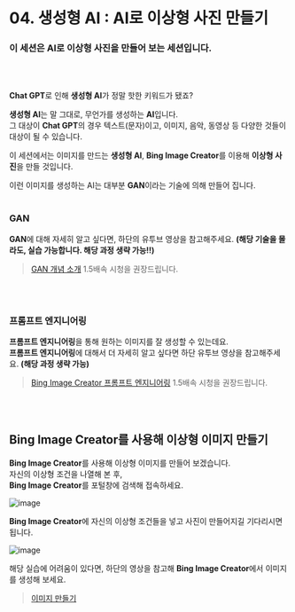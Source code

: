 # 04. 생성형 AI : AI로 이상형 사진 만들기  

### 이 세션은  AI로 이상형 사진을 만들어 보는 세션입니다.    
<br>
<br>

**Chat GPT**로 인해 **생성형 AI**가 정말 핫한 키워드가 됐죠?  

**생성형 AI**는 말 그대로, 무언가를 생성하는 **AI**입니다.  
그 대상이 **Chat GPT**의 경우 텍스트(문자)이고, 이미지, 음악, 동영상 등 다양한 것들이 대상이 될 수 있습니다.  
  
이 세션에서는 이미지를 만드는 **생성형 AI**, **Bing Image Creator**를 이용해 **이상형 사진**을 만들 것입니다.
<br>

이런 이미지를 생성하는 AI는 대부분 **GAN**이라는 기술에 의해 만들어 집니다.
<br>
<br>

### GAN 
**GAN**에 대해 자세히 알고 싶다면, 하단의 유투브 영상을 참고해주세요. **(해당 기술을 몰라도, 실습 가능합니다. 해당 과정 생략 가능!!)**
> [GAN 개념 소개](https://www.youtube.com/watch?v=vlfgMWQHKfs)
> 1.5배속 시청을 권장드립니다.

<br>
<br>

### 프롬프트 엔지니어링
**프롬프트 엔지니어링**을 통해 원하는 이미지를 잘 생성할 수 있는데요.  
**프롬프트 엔지니어링**에 대해서 더 자세히 알고 싶다면 하단 유투브 영상을 참고해주세요.  **(해당 과정 생략 가능)**  
>[Bing Image Creator 프롬프트 엔지니어링](https://youtu.be/pN2fq4fczxU?si=FY-GJQv3R13eZ5g8)
> 1.5배속 시청을 권장드립니다.  
<br>
<br>

## **Bing Image Creator**를 사용해 이상형 이미지 만들기

**Bing Image Creator**를 사용해 이상형 이미지를 만들어 보겠습니다.  
자신의 이상형 조건을 나열해 본 후,  
**Bing Image Creator**를 포털창에 검색해 접속하세요.

![image](https://github.com/KNU-MLSA/2024_3_Event/assets/114579651/bf1dc308-5af5-490e-a8d0-bb4e640e0de8)


**Bing Image Creator**에 자신의 이상형 조건들을 넣고 사진이 만들어지길 기다리시면 됩니다.  
  
![image](https://github.com/KNU-MLSA/2024_3_Event/assets/114579651/61195688-b027-4ce6-b24e-2719e8a87741)
  

   

해당 실습에 어려움이 있다면, 하단의 영상을 참고해 **Bing Image Creator**에서 이미지를 생성해 보세요.
>[이미지 만들기](https://www.youtube.com/watch?v=Muhutpw1RDY)




  
